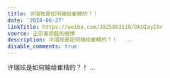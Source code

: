 ```yaml
---
title: 许瑞玹是如何输给崔精的？！
date: '2024-06-27'
linkTitle: https://weibo.com/3825863518/OkUIayI9r
source: 正宗毒奶菇的微博
description: 许瑞玹是如何输给崔精的？！  ...
disable_comments: true
---
```

许瑞玹是如何输给崔精的？！  ...